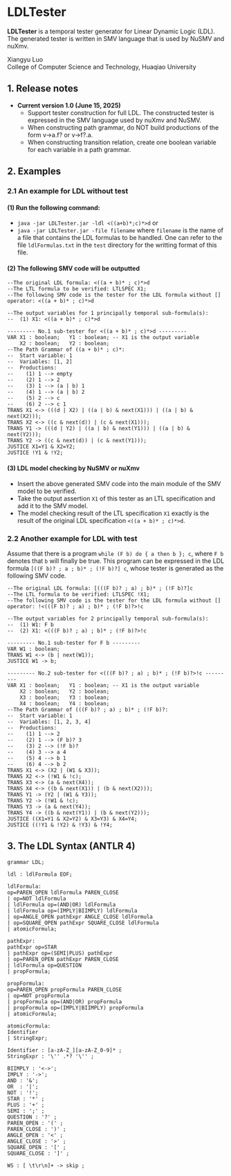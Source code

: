 # LDLTester

**LDLTester** is a temporal tester generator for Linear Dynamic Logic (LDL). The generated tester is written in SMV language that is used by NuSMV and nuXmv.

Xiangyu Luo  
College of Computer Science and Technology, Huaqiao University

## 1. Release notes

- **Current version 1.0 (June 15, 2025)**
  - Support tester construction for full LDL. The constructed tester is expressed in the SMV language used by nuXmv and NuSMV.
  - When constructing path grammar, do NOT build productions of the form v->a.f? or v->f?.a. 
  - When constructing transition relation, create one boolean variable for each variable in a path grammar.

## 2. Examples
### 2.1 An example for LDL without test
#### (1) Run the following command:  
- `java -jar LDLTester.jar -ldl <((a+b)*;c)*>d` or
- `java -jar LDLTester.jar -file filename` where `filename` is the name of a file that contains the LDL formulas to be handled. One can refer to the file `ldlFormulas.txt` in the `test` directory for the writting format of this file.

#### (2) The following SMV code will be outputted
```
--The original LDL formula: <((a + b)* ; c)*>d
--The LTL formula to be verified: LTLSPEC X1;
--The following SMV code is the tester for the LDL formula without [] operator: <((a + b)* ; c)*>d

--The output variables for 1 principally temporal sub-formula(s):
--  (1) X1: <((a + b)* ; c)*>d

--------- No.1 sub-tester for <((a + b)* ; c)*>d ---------
VAR X1 : boolean;	Y1 : boolean; -- X1 is the output variable
    X2 : boolean;	Y2 : boolean;
--The Path Grammar of ((a + b)* ; c)*:
--  Start variable: 1
--  Variables: [1, 2]
--  Productions:
--    (1) 1 --> empty
--    (2) 1 --> 2
--    (3) 1 --> (a | b) 1
--    (4) 1 --> (a | b) 2
--    (5) 2 --> c
--    (6) 2 --> c 1
TRANS X1 <-> (((d | X2) | ((a | b) & next(X1))) | ((a | b) & next(X2)));
TRANS X2 <-> ((c & next(d)) | (c & next(X1)));
TRANS Y1 -> (((d | Y2) | ((a | b) & next(Y1))) | ((a | b) & next(Y2)));
TRANS Y2 -> ((c & next(d)) | (c & next(Y1)));
JUSTICE X1=Y1 & X2=Y2;
JUSTICE !Y1 & !Y2;
```
#### (3) LDL model checking by NuSMV or nuXmv

- Insert the above generated SMV code into the main module of the SMV model to be verified. 
- Take the output assertion `X1` of this tester as an LTL specification and add it to the SMV model. 
- The model checking result of the LTL specification `X1` exactly is the result of the original LDL specification `<((a + b)* ; c)*>d`.


### 2.2 Another example for LDL with test

Assume that there is a program `while (F b) do { a then b }; c`, where `F b` denotes that `b` will finally be true. This program can be expressed in the LDL formula `[((F b)? ; a ; b)* ; (!F b)?] c`, whose tester is generated as the following SMV code.

```
--The original LDL formula: [(((F b)? ; a) ; b)* ; (!F b)?]c
--The LTL formula to be verified: LTLSPEC !X1;
--The following SMV code is the tester for the LDL formula without [] operator: !<(((F b)? ; a) ; b)* ; (!F b)?>!c

--The output variables for 2 principally temporal sub-formula(s):
--  (1) W1: F b
--  (2) X1: <(((F b)? ; a) ; b)* ; (!F b)?>!c

--------- No.1 sub-tester for F b ---------
VAR W1 : boolean;
TRANS W1 <-> (b | next(W1));
JUSTICE W1 -> b;

--------- No.2 sub-tester for <(((F b)? ; a) ; b)* ; (!F b)?>!c ---------
VAR X1 : boolean;	Y1 : boolean; -- X1 is the output variable
    X2 : boolean;	Y2 : boolean;
    X3 : boolean;	Y3 : boolean;
    X4 : boolean;	Y4 : boolean;
--The Path Grammar of (((F b)? ; a) ; b)* ; (!F b)?:
--  Start variable: 1
--  Variables: [1, 2, 3, 4]
--  Productions:
--    (1) 1 --> 2
--    (2) 1 --> (F b)? 3
--    (3) 2 --> (!F b)?
--    (4) 3 --> a 4
--    (5) 4 --> b 1
--    (6) 4 --> b 2
TRANS X1 <-> (X2 | (W1 & X3));
TRANS X2 <-> (!W1 & !c);
TRANS X3 <-> (a & next(X4));
TRANS X4 <-> ((b & next(X1)) | (b & next(X2)));
TRANS Y1 -> (Y2 | (W1 & Y3));
TRANS Y2 -> (!W1 & !c);
TRANS Y3 -> (a & next(Y4));
TRANS Y4 -> ((b & next(Y1)) | (b & next(Y2)));
JUSTICE ((X1=Y1 & X2=Y2) & X3=Y3) & X4=Y4;
JUSTICE ((!Y1 & !Y2) & !Y3) & !Y4;
```

## 3. The LDL Syntax (ANTLR 4)
```antlrv4
grammar LDL;

ldl : ldlFormula EOF;

ldlFormula:  
op=PAREN_OPEN ldlFormula PAREN_CLOSE  
| op=NOT ldlFormula  
| ldlFormula op=(AND|OR) ldlFormula  
| ldlFormula op=(IMPLY|BIIMPLY) ldlFormula  
| op=ANGLE_OPEN pathExpr ANGLE_CLOSE ldlFormula  
| op=SQUARE_OPEN pathExpr SQUARE_CLOSE ldlFormula  
| atomicFormula;

pathExpr:  
pathExpr op=STAR  
| pathExpr op=(SEMI|PLUS) pathExpr  
| op=PAREN_OPEN pathExpr PAREN_CLOSE  
| ldlFormula op=QUESTION  
| propFormula;

propFormula: 
op=PAREN_OPEN propFormula PAREN_CLOSE  
| op=NOT propFormula  
| propFormula op=(AND|OR) propFormula  
| propFormula op=(IMPLY|BIIMPLY) propFormula  
| atomicFormula;

atomicFormula:  
Identifier                               
| StringExpr;

Identifier : [a-zA-Z_][a-zA-Z_0-9]* ;  
StringExpr : '\'' .*? '\'' ;

BIIMPLY : '<->';  
IMPLY : '->';  
AND : '&';  
OR  : '|';  
NOT : '!';  
STAR : '*' ;  
PLUS : '+' ;  
SEMI : ';' ;  
QUESTION : '?' ;  
PAREN_OPEN : '(' ;  
PAREN_CLOSE : ')' ;  
ANGLE_OPEN : '<' ;  
ANGLE_CLOSE : '>' ;  
SQUARE_OPEN : '[' ;  
SQUARE_CLOSE : ']' ;

WS : [ \t\r\n]+ -> skip ;
```
